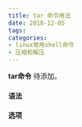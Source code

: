```yaml
---
title: tar 命令用法
date: 2018-12-05
tags:
categories: 
- linux常用shell命令
- 压缩和解压
---
```

**tar命令** 待添加。
<!-- more --> 
#### **语法**


#### **选项**
